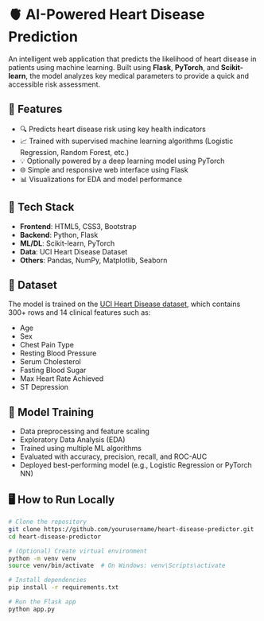 # 🫀 AI-Powered Heart Disease Prediction

An intelligent web application that predicts the likelihood of heart disease in patients using machine learning. Built using **Flask**, **PyTorch**, and **Scikit-learn**, the model analyzes key medical parameters to provide a quick and accessible risk assessment.

## 🚀 Features

- 🔍 Predicts heart disease risk using key health indicators
- 📈 Trained with supervised machine learning algorithms (Logistic Regression, Random Forest, etc.)
- 💡 Optionally powered by a deep learning model using PyTorch
- 🌐 Simple and responsive web interface using Flask
- 📊 Visualizations for EDA and model performance

## 🧠 Tech Stack

- **Frontend**: HTML5, CSS3, Bootstrap
- **Backend**: Python, Flask
- **ML/DL**: Scikit-learn, PyTorch
- **Data**: UCI Heart Disease Dataset
- **Others**: Pandas, NumPy, Matplotlib, Seaborn

## 📝 Dataset

The model is trained on the [UCI Heart Disease dataset](https://archive.ics.uci.edu/ml/datasets/heart+Disease), which contains 300+ rows and 14 clinical features such as:

- Age
- Sex
- Chest Pain Type
- Resting Blood Pressure
- Serum Cholesterol
- Fasting Blood Sugar
- Max Heart Rate Achieved
- ST Depression

## 🧪 Model Training

- Data preprocessing and feature scaling
- Exploratory Data Analysis (EDA)
- Trained using multiple ML algorithms
- Evaluated with accuracy, precision, recall, and ROC-AUC
- Deployed best-performing model (e.g., Logistic Regression or PyTorch NN)

## 🖥️ How to Run Locally

```bash
# Clone the repository
git clone https://github.com/yourusername/heart-disease-predictor.git
cd heart-disease-predictor

# (Optional) Create virtual environment
python -m venv venv
source venv/bin/activate  # On Windows: venv\Scripts\activate

# Install dependencies
pip install -r requirements.txt

# Run the Flask app
python app.py
